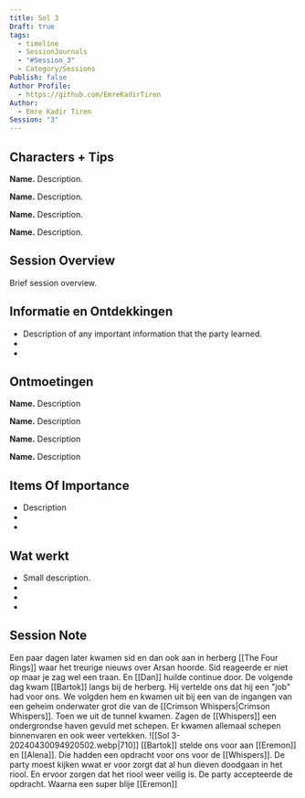 ```yaml
---
title: Sol 3
Draft: true
tags:
  - timeline
  - SessionJournals
  - "#Session_3"
  - Category/Sessions
Publish: false
Author Profile:
  - https://github.com/EmreKadirTiren
Author:
  - Emre Kadir Tiren
Session: "3"
---
```



## Characters + Tips
 
**Name.** Description. 
 
**Name.** Description. 
 
**Name.** Description. 
 
**Name.** Description. 
 
## Session Overview 
 
Brief session overview.

## Informatie en Ontdekkingen

- Description of any important information that the party learned.
- 
- 
 
## Ontmoetingen
 
**Name.** Description 
 
**Name.** Description 
 
**Name.** Description 
 
**Name.** Description 
 
## Items Of Importance
 
- Description
- 
- 

## Wat werkt
 
- Small description.
- 
- 
- 
## Session Note
Een paar dagen later kwamen sid en dan ook aan in herberg [[The Four Rings]] waar het treurige nieuws over Arsan hoorde. Sid reageerde er niet op  maar je zag wel een traan. En [[Dan]] huilde continue door. De volgende dag kwam [[Bartok]] langs bij de herberg. Hij vertelde ons dat hij een "job" had voor ons. We volgden hem en kwamen uit bij een van de ingangen van een geheim onderwater grot die van de [[Crimson Whispers|Crimson Whispers]]. Toen we uit de tunnel kwamen. Zagen de [[Whispers]] een ondergrondse haven gevuld met schepen. Er kwamen allemaal schepen binnenvaren en ook weer vertekken.
![[Sol 3-20240430094920502.webp|710]]
[[Bartok]] stelde ons voor aan [[Eremon]] en [[Alena]]. Die hadden een opdracht voor ons voor de [[Whispers]]. De party moest kijken wwat er voor zorgt dat al hun dieven doodgaan in het riool. En ervoor zorgen dat het riool weer veilig is. De party accepteerde de opdracht. Waarna een super blije [[Eremon]] 